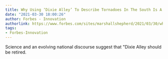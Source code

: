 ```yaml
---
title: Why Using ‘Dixie Alley’ To Describe Tornadoes In The South Is A Problem
date: "2021-03-30 18:00:26"
author: Forbes - Innovation
authorlink: https://www.forbes.com/sites/marshallshepherd/2021/03/30/why-using-dixie-alley-to-describe-tornadoes-in-the-south-is-a-problem/
tags:
- Forbes-Innovation
---
```

Science and an evolving national discourse suggest that "Dixie Alley should be retired.